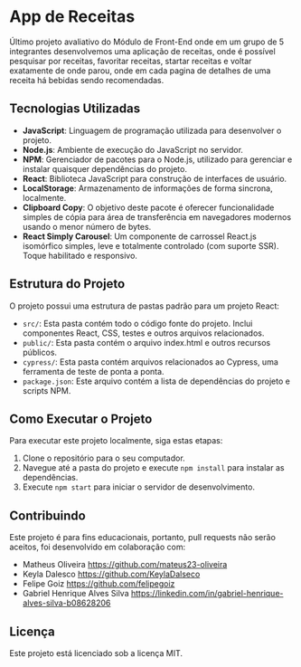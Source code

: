 # App de Receitas

Último projeto avaliativo do Módulo de Front-End onde em um grupo de 5 integrantes desenvolvemos uma aplicação de receitas, onde é possível pesquisar por receitas, favoritar receitas, startar receitas e voltar exatamente de onde parou, onde em cada pagina de detalhes de uma receita há bebidas sendo recomendadas.

## Tecnologias Utilizadas

- **JavaScript**: Linguagem de programação utilizada para desenvolver o projeto.
- **Node.js**: Ambiente de execução do JavaScript no servidor.
- **NPM**: Gerenciador de pacotes para o Node.js, utilizado para gerenciar e instalar quaisquer dependências do projeto.
- **React**: Biblioteca JavaScript para construção de interfaces de usuário.
- **LocalStorage**: Armazenamento de informações de forma sincrona, localmente.
- **Clipboard Copy**: O objetivo deste pacote é oferecer funcionalidade simples de cópia para área de transferência em navegadores modernos usando o menor número de bytes.
- **React Simply Carousel**: Um componente de carrossel React.js isomórfico simples, leve e totalmente controlado (com suporte SSR). Toque habilitado e responsivo.

## Estrutura do Projeto

O projeto possui uma estrutura de pastas padrão para um projeto React:

- `src/`: Esta pasta contém todo o código fonte do projeto. Inclui componentes React, CSS, testes e outros arquivos relacionados.
- `public/`: Esta pasta contém o arquivo index.html e outros recursos públicos.
- `cypress/`: Esta pasta contém arquivos relacionados ao Cypress, uma ferramenta de teste de ponta a ponta.
- `package.json`: Este arquivo contém a lista de dependências do projeto e scripts NPM.

## Como Executar o Projeto

Para executar este projeto localmente, siga estas etapas:

1. Clone o repositório para o seu computador.
2. Navegue até a pasta do projeto e execute `npm install` para instalar as dependências.
3. Execute `npm start` para iniciar o servidor de desenvolvimento.

## Contribuindo

Este projeto é para fins educacionais, portanto, pull requests não serão aceitos, foi desenvolvido em colaboração com:

- Matheus Oliveira <https://github.com/mateus23-oliveira>
- Keyla Dalesco <https://github.com/KeylaDalseco>
- Felipe Goiz <https://github.com/felipegoiz>
- Gabriel Henrique Alves Silva <https://linkedin.com/in/gabriel-henrique-alves-silva-b08628206>

## Licença

Este projeto está licenciado sob a licença MIT.
